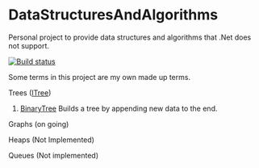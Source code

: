 # DataStructuresAndAlgorithms
Personal project to provide data structures and algorithms that .Net does not support.

[![Build status](https://ci.appveyor.com/api/projects/status/l875oun5ex1ti971/branch/master?svg=true)](https://ci.appveyor.com/project/MirkMissen/datastructuresandalgorithms/branch/master)

Some terms in this project are my own made up terms. 


Trees ([ITree](DataStructuresAndAlgorithms/src/DataStructures/Trees/ITree.cs))
1. [BinaryTree](DataStructuresAndAlgorithms/src/DataStructures/Trees/BinaryTree.cs) Builds a tree by appending new data to the end. 

Graphs (on going)

Heaps (Not Implemented)

Queues (Not implemented)
